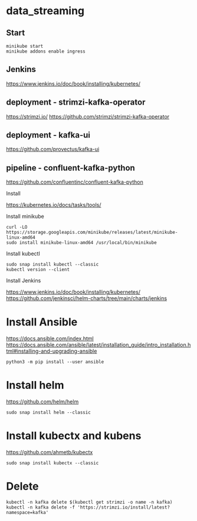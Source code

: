 # data_streaming

## Start
```
minikube start
minikube addons enable ingress

```

## Jenkins

https://www.jenkins.io/doc/book/installing/kubernetes/

## deployment - strimzi-kafka-operator

https://strimzi.io/
https://github.com/strimzi/strimzi-kafka-operator

## deployment - kafka-ui

https://github.com/provectus/kafka-ui

## pipeline - confluent-kafka-python

https://github.com/confluentinc/confluent-kafka-python

Install 

https://kubernetes.io/docs/tasks/tools/

Install minikube

```
curl -LO https://storage.googleapis.com/minikube/releases/latest/minikube-linux-amd64
sudo install minikube-linux-amd64 /usr/local/bin/minikube
```

Install kubectl

```
sudo snap install kubectl --classic
kubectl version --client
```

Install Jenkins

https://www.jenkins.io/doc/book/installing/kubernetes/
https://github.com/jenkinsci/helm-charts/tree/main/charts/jenkins


# Install Ansible

https://docs.ansible.com/index.html
https://docs.ansible.com/ansible/latest/installation_guide/intro_installation.html#installing-and-upgrading-ansible

```
python3 -m pip install --user ansible
```

# Install helm

https://github.com/helm/helm

```
sudo snap install helm --classic
```

# Install kubectx and kubens

https://github.com/ahmetb/kubectx

```
sudo snap install kubectx --classic
```

# Delete
```
kubectl -n kafka delete $(kubectl get strimzi -o name -n kafka)
kubectl -n kafka delete -f 'https://strimzi.io/install/latest?namespace=kafka'
```
